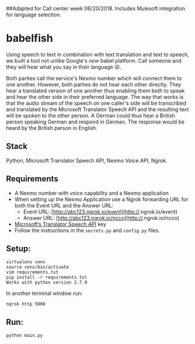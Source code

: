 ##Adapted for Call center week 06/20/2018. Includes Mulesoft integration for language selection.

# babelfish

Using speech to text in combination with text translation and text to speech, we built a tool not unlike Google's _new_ babel platform. Call someone and they will hear what you say in their language 😮.

Both parties call the service's Nexmo number which will connect them to one another. However, both parties do not hear each other directly. They hear a translated version of one another thus enabling them both to speak and hear the other side in their preferred language. The way that works is that the audio stream of the speech on one caller's side will be transcribed and translated by the Microsoft Translator Speech API and the resulting text will be spoken to the other person. A German could thus hear a British person speaking German and respond in German. The response would be heard by the British person in English.

## Stack

Python, Microsoft Translator Speech API, Nexmo Voice API, Ngrok.

## Requirements

- A Nexmo number with voice capability and a Nexmo application
- When setting up the Nexmo Application use a Ngrok forwarding URL for both the Event URL and the Answer URL:
    - Event URL: [http://abc123.ngrok.io/event](http://<abc123>.ngrok.io/event)
    - Answer URL: [http://abc123.ngrok.io/ncco](http://<abc123>.ngrok.io/ncco)
- [Microsoft’s Translator Speech API](http://docs.microsofttranslator.com/speech-translate.html) key
- Follow the instructions in the `secrets.py` and `config.py` files.

## Setup:

```
virtualenv venv
source venv/bin/activate
vim requirements.txt
pip install -r requirements.txt
Works with python version 2.7.9
```

In another terminal window run:
```
ngrok http 5000
```

## Run:
```
python main.py
```
